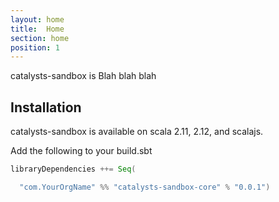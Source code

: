 ```yaml
---
layout: home
title:  Home
section: home
position: 1
---
```


catalysts-sandbox is Blah blah blah

## Installation

catalysts-sandbox is available on scala 2.11, 2.12, and scalajs.

Add the following to your build.sbt
```scala
libraryDependencies ++= Seq(

  "com.YourOrgName" %% "catalysts-sandbox-core" % "0.0.1")
```
